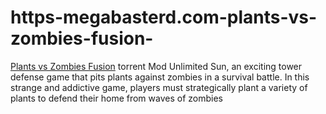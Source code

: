 # https-megabasterd.com-plants-vs-zombies-fusion-
[Plants vs Zombies Fusion](https://megabasterd.com/plants-vs-zombies-fusion/) torrent Mod Unlimited Sun, an exciting tower defense game that pits plants against zombies in a survival battle. In this strange and addictive game, players must strategically plant a variety of plants to defend their home from waves of zombies
